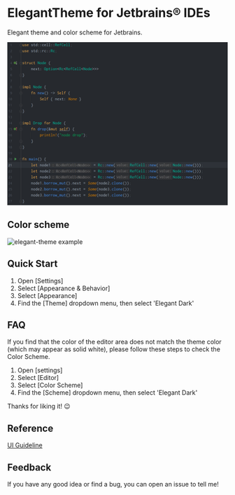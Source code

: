 # ElegantTheme for Jetbrains® IDEs

Elegant theme and color scheme for Jetbrains.

![elegant-theme example](https://raw.githubusercontent.com/yx208/elegant-theme/main/examples/code.png)

## Color scheme

![elegant-theme example](https://raw.githubusercontent.com/yx208/elegant-theme/main/examples/color-schema.svg)

## Quick Start

1. Open [Settings]
2. Select [Appearance &amp; Behavior]
3. Select [Appearance]
4. Find the [Theme] dropdown menu, then select 'Elegant Dark'

## FAQ

If you find that the color of the editor area does not match the theme color (which may appear as solid white), please follow these steps to check the Color Scheme.

1. Open [settings]
2. Select [Editor]
3. Select [Color Scheme]
4. Find the [Scheme] dropdown menu, then select 'Elegant Dark'

Thanks for liking it! 😉

## Reference

[UI Guideline](https://plugins.jetbrains.com/docs/intellij/ui-guidelines-welcome.html)

## Feedback

If you have any good idea or find a bug, you can open an issue to tell me!

